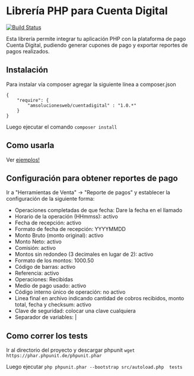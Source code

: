 # Librería PHP para Cuenta Digital

[![Build Status](https://travis-ci.org/amsolucionesweb/cuentadigital.svg?branch=master)](https://travis-ci.org/amsolucionesweb/cuentadigital)

Esta librería permite integrar tu aplicación PHP con la plataforma de pago Cuenta Digital, pudiendo generar cupones de pago y exportar reportes de pagos realizados.

## Instalación
Para instalar vía composer agregar la siguiente línea a composer.json
```
{
    "require": {
        "amsolucionesweb/cuentadigital" : "1.0.*"
    }
}
```
Luego ejecutar el comando
`composer install`

## Como usarla
Ver [ejemplos!](https://github.com/amsolucionesweb/cuentadigital/tree/master/ejemplos)

## Configuración para obtener reportes de pago

Ir a "Herramientas de Venta" -> "Reporte de pagos" y establecer la configuración de la siguiente forma:

- Operaciones completadas de que fecha: Dare la fecha en el llamado
- Horario de la operación (HHmmss): activo
- Fecha de recepción: activo
- Formato de fecha de recepción: YYYYMMDD	
- Monto Bruto (monto original): activo
- Monto Neto: activo	
- Comisión: activo	
- Montos sin redondeo (3 decimales en lugar de 2): activo	
- Formato de los montos: 1000.50
- Código de barras: activo	
- Referencia: activo	
- Operaciones: Recibidas	
- Medio de pago usado: activo	
- Código interno único de operación: no activo	
- Linea final en archivo indicando cantidad de cobros recibidos, monto total, fecha y checksum: activo
- Clave de seguridad: colocar una clave cualquiera	
- Separador de variables: |

## Como correr los tests

Ir al directorio del proyecto y descargar phpunit  `wget https://phar.phpunit.de/phpunit.phar`

Luego ejecutar `php phpunit.phar --bootstrap src/autoload.php  tests`
